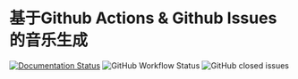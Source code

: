 # 基于Github Actions & Github Issues的音乐生成
[![Documentation Status](https://xqy2006.github.io/store/badge2.svg)](https://xqy2006.github.io/docs)
![GitHub Workflow Status](https://img.shields.io/github/workflow/status/xqy2006/music_generation/music)
![GitHub closed issues](https://img.shields.io/github/issues-closed-raw/xqy2006/music_generation)

